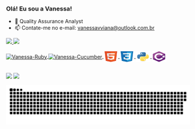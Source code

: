 ### Olá! Eu sou a Vanessa!

- 🎈 Quality Assurance Analyst
- 📫 Contate-me no e-mail: vanessavviana@outlook.com.br


 <div>
  <a href="https://github.com/VanessaVViana">
  <img height="180em" src="https://github-readme-stats.vercel.app/api?username=VanessaVViana&show_icons=true&theme=dark&include_all_commits=true&count_private=true"/>
  <img height="180em" src="https://github-readme-stats.vercel.app/api/top-langs/?username=VanessaVViana&layout=compact&langs_count=7&theme=dark"/>
</div>
  
 <div style="display: inline_block"><br>
  <img align="center" alt="Vanessa-Ruby" height="30" width="40" src="https://cdn.jsdelivr.net/gh/devicons/devicon/icons/ruby/ruby-plain.svg">
  <img align="center" alt="Vanessa-Cucumber" height="30" width="30" src="https://avatars.githubusercontent.com/u/320565?s=200&v=4">
  <img align="center" alt="Vanessa-HTML" height="30" width="40" src="https://raw.githubusercontent.com/devicons/devicon/master/icons/html5/html5-original.svg">
  <img align="center" alt="Vanessa-CSS" height="30" width="40" src="https://raw.githubusercontent.com/devicons/devicon/master/icons/css3/css3-original.svg">
  <img align="center" alt="Vanessa-Python" height="30" width="40" src="https://raw.githubusercontent.com/devicons/devicon/master/icons/python/python-original.svg">
  <img align="center" alt="Vanessa-Csharp" height="30" width="40" src="https://raw.githubusercontent.com/devicons/devicon/master/icons/csharp/csharp-original.svg">
<!--   <img align="right" alt="  " height="150" width="190" src="https://acegif.com/wp-content/uploads/cat-typing-16.gif"> -->
</div>
  
 ##
  
 <div> 
  <a href="https://www.linkedin.com/in/vianavanessa/" target="_blank"><img src="https://img.shields.io/badge/-LinkedIn-%230077B5?style=for-the-badge&logo=linkedin&logoColor=white" target="_blank"></a> 
 <a href="mailto:vanessavviana@outlook.com.br" target="_blank"><img src="https://img.shields.io/badge/Microsoft_Outlook-0078D4?style=for-the-badge&logo=microsoft-outlook&logoColor=white" target="_blank">
 
  ![Snake animation](https://github.com/VanessaVViana/VanessaVViana/blob/output/github-contribution-grid-snake.svg)
 
</div>
